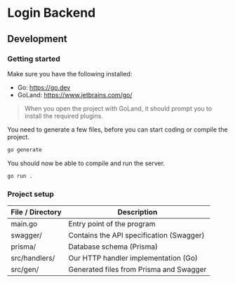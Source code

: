 # Login Backend

## Development

### Getting started

Make sure you have the following installed:

- Go: https://go.dev
- GoLand: https://www.jetbrains.com/go/

> When you open the project with GoLand, it should prompt you to install the required plugins.

You need to generate a few files, before you can start coding or compile the project.

```bash
go generate
```

You should now be able to compile and run the server.

```bash
go run .
```

### Project setup

| File / Directory | Description                              |
|------------------|------------------------------------------|
| main.go          | Entry point of the program               |
| swagger/         | Contains the API specification (Swagger) |
| prisma/          | Database schema (Prisma)                 |
| src/handlers/    | Our HTTP handler implementation (Go)     |
| src/gen/         | Generated files from Prisma and Swagger  |
